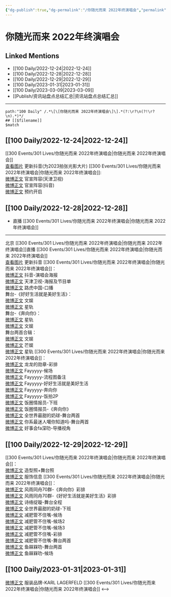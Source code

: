 ```yaml
---
{"dg-publish":true,"dg-permalink":"/你随光而来 2022年终演唱会","permalink":"/你随光而来 2022年终演唱会/","created":"2022-12-29T18:23:17.000+08:00","updated":"2023-04-10T16:16:53.398+08:00"}
---
```


# 你随光而来 2022年终演唱会

## Linked Mentions
- [[100 Daily/2022-12-24\|2022-12-24]]
- [[100 Daily/2022-12-28\|2022-12-28]]
- [[100 Daily/2022-12-29\|2022-12-29]]
- [[100 Daily/2023-01-31\|2023-01-31]]
- [[100 Daily/2023-03-09\|2023-03-09]]
- [[Publish/资讯站盘点总结汇总\|资讯站盘点总结汇总]]


---

```expander
path:"100 Daily" /.*\[\[你随光而来 2022年终演唱会\]\].*(?:\r?\n(?!\r?\n).*)*/
## [[$filename]]
$match
```
## [[100 Daily/2022-12-24\|2022-12-24]]
[[300 Events/301 Lives/你随光而来 2022年终演唱会\|你随光而来 2022年终演唱会]]  
[查看图片](https://wx3.sinaimg.cn/large/0088n2Pggy1h9fapjyiu9j30qk1bygoj.jpg) 更新抖音(为2023拍张光影大片)
[[300 Events/301 Lives/你随光而来 2022年终演唱会\|你随光而来 2022年终演唱会]]:  
[微博正文](https://m.weibo.cn/1905859287/4850153640691585) 官宣阵容(天津卫视)  
[微博正文](https://m.weibo.cn/6020086612/4850156165664866) 官宣阵容(抖音)  
[微博正文](https://m.weibo.cn/2376221193/4850194652596035) 预约开启
## [[100 Daily/2022-12-28\|2022-12-28]]
  - 直播 [[300 Events/301 Lives/你随光而来 2022年终演唱会\|你随光而来 2022年终演唱会]]
---
北京 [[300 Events/301 Lives/你随光而来 2022年终演唱会\|你随光而来 2022年终演唱会]]直播
[[300 Events/301 Lives/你随光而来 2022年终演唱会\|你随光而来 2022年终演唱会]]  
[查看图片](https://wx3.sinaimg.cn/large/0088n2Pggy1h9jxfycxy2j30ku112ach.jpg) 更新抖音
[[300 Events/301 Lives/你随光而来 2022年终演唱会\|你随光而来 2022年终演唱会]]：  
[微博正文](https://m.weibo.cn/6020086612/4851681218793991) 抖音-演唱会海报  
[微博正文](https://m.weibo.cn/1905859287/4851670904741668) 天津卫视-海报及节目单  
[微博正文](https://m.weibo.cn/2271357522/4851671145124881) 路虎中国-口播  
舞台-《好好生活就是美好生活》：  
[微博正文](https://m.weibo.cn/1371117067/4851769085538613) 文娱  
[微博正文](https://m.weibo.cn/6466290670/4851791738966321) 星轨  
舞台-《奔向你》：  
[微博正文](https://m.weibo.cn/6466290670/4851785402159606) 星轨  
[微博正文](https://m.weibo.cn/1371117067/4851770390489097) 文娱  
舞台两首合辑：  
[微博正文](https://m.weibo.cn/1371117067/4851771149924524) 文娱  
[微博正文](https://m.weibo.cn/1591169702/4851770804937922) 芒娱  
[微博正文](https://m.weibo.cn/6466290670/4851792468248176) 星轨
[[300 Events/301 Lives/你随光而来 2022年终演唱会\|你随光而来 2022年终演唱会]]：  
[微博正文](https://m.weibo.cn/6513304603/4851784935285444) 龙龙的勋章-彩排  
[微博正文](https://m.weibo.cn/2621211921/4851772939836864) Fayyyyy-候场  
[微博正文](https://m.weibo.cn/2621211921/4850897186982954) Fayyyyy-流程图备注  
[微博正文](https://m.weibo.cn/2621211921/4851789977880110) Fayyyyy-好好生活就是美好生活  
[微博正文](https://m.weibo.cn/2621211921/4851797649264334) Fayyyyy-奔向你  
[微博正文](https://m.weibo.cn/2621211921/4851770603866578) Fayyyyy-饭拍2P  
[微博正文](https://m.weibo.cn/5927465467/4851776471697996) 饭圈情报员-下班  
[微博正文](https://m.weibo.cn/5927465467/4851786014263657) 饭圈情报员-《奔向你》  
[微博正文](https://m.weibo.cn/6027721876/4851773116517020) 全世界最甜的奶球-舞台两首  
[微博正文](https://m.weibo.cn/7724525486/4851786899003124) 你系最迷人噶你知道吗-舞台两首  
[微博正文](https://m.weibo.cn/6147237910/4851789151343760) 好事会fa深叻-导播视角

## [[100 Daily/2022-12-29\|2022-12-29]]
[[300 Events/301 Lives/你随光而来 2022年终演唱会\|你随光而来 2022年终演唱会]]：  
[微博正文](https://m.weibo.cn/7478855230/4852085164626448) 造型照+舞台照  
[微博正文](https://m.weibo.cn/7710473200/4852100603055447) 服饰信息
[[300 Events/301 Lives/你随光而来 2022年终演唱会\|你随光而来 2022年终演唱会]]：  
[微博正文](https://m.weibo.cn/6735440572/4851939001241284) 风雨同舟70群-《奔向你》彩排  
[微博正文](https://m.weibo.cn/6735440572/4851965505050644) 风雨同舟70群-《好好生活就是美好生活》彩排  
[微博正文](https://m.weibo.cn/1951016995/4851810596557300) 诗络绽璇-舞台全程  
[微博正文](https://m.weibo.cn/6027721876/4851793106568201) 全世界最甜的奶球-下班  
[微博正文](https://m.weibo.cn/1167830627/4851830889381939) 减肥管不住嘴-候场  
[微博正文](https://m.weibo.cn/1167830627/4851832839210359) 减肥管不住嘴-候场2  
[微博正文](https://m.weibo.cn/1167830627/4852014649966921) 减肥管不住嘴-候场3  
[微博正文](https://m.weibo.cn/1167830627/4852058522390307) 减肥管不住嘴-彩排  
[微博正文](https://m.weibo.cn/1167830627/4852096631833603) 减肥管不住嘴-舞台两首  
[微博正文](https://m.weibo.cn/2158348107/4852079966820092) 鱼槑槑叻-舞台两首  
[微博正文](https://m.weibo.cn/2158348107/4852087227948694) 鱼槑槑叻-候场

## [[100 Daily/2023-01-31\|2023-01-31]]
[微博正文](https://m.weibo.cn/2649395611/4864021989431610) 服装品牌-KARL LAGERFELD [[300 Events/301 Lives/你随光而来 2022年终演唱会\|你随光而来 2022年终演唱会]]
<-->